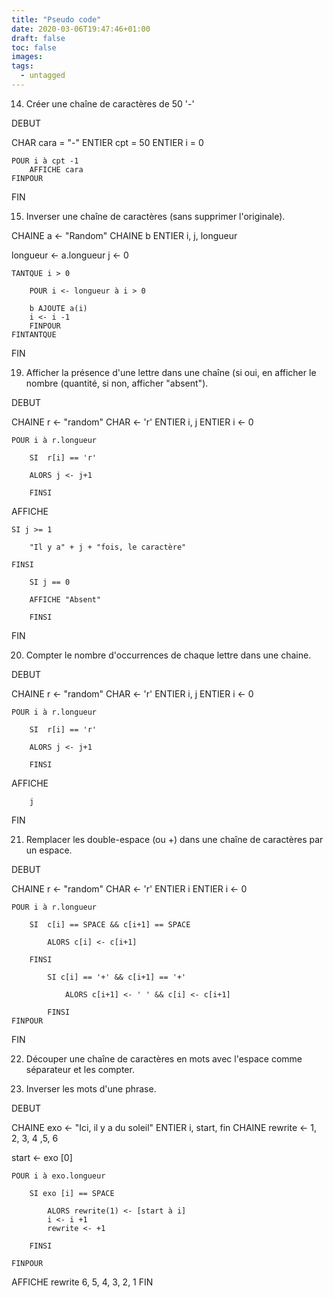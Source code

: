 ```yaml
---
title: "Pseudo code"
date: 2020-03-06T19:47:46+01:00
draft: false
toc: false
images:
tags: 
  - untagged
---
```





14. Créer une chaîne de caractères de 50 '-'

DEBUT

CHAR cara = "-" ENTIER cpt = 50 ENTIER i = 0

    POUR i à cpt -1 
        AFFICHE cara 
    FINPOUR 

FIN

15. Inverser une chaîne de caractères (sans supprimer l'originale).

CHAINE a \<- "Random" CHAINE b ENTIER i, j, longueur

longueur \<- a.longueur j \<- 0

    TANTQUE i > 0 

        POUR i <- longueur à i > 0 

        b AJOUTE a(i) 
        i <- i -1 
        FINPOUR 
    FINTANTQUE

FIN

19. Afficher la présence d'une lettre dans une chaîne (si oui, en
    afficher le nombre (quantité, si non, afficher "absent").

DEBUT

CHAINE r \<- "random" CHAR \<- 'r' ENTIER i, j ENTIER i \<- 0

    POUR i à r.longueur 

        SI  r[i] == 'r' 

        ALORS j <- j+1 

        FINSI 

AFFICHE

    SI j >= 1 

        "Il y a" + j + "fois, le caractère" 

    FINSI 

        SI j == 0 

        AFFICHE "Absent" 

        FINSI 

FIN

20. Compter le nombre d'occurrences de chaque lettre dans une chaine.

DEBUT

CHAINE r \<- "random" CHAR \<- 'r' ENTIER i, j ENTIER i \<- 0

    POUR i à r.longueur 

        SI  r[i] == 'r' 

        ALORS j <- j+1 

        FINSI 

AFFICHE

        j 

FIN

21. Remplacer les double-espace (ou +) dans une chaîne de caractères par
    un espace.

DEBUT

CHAINE r \<- "random" CHAR \<- 'r' ENTIER i ENTIER i \<- 0

    POUR i à r.longueur 

        SI  c[i] == SPACE && c[i+1] == SPACE 

            ALORS c[i] <- c[i+1] 

        FINSI 

            SI c[i] == '+' && c[i+1] == '+' 

                ALORS c[i+1] <- ' ' && c[i] <- c[i+1] 

            FINSI 
    FINPOUR 

FIN

22. Découper une chaîne de caractères en mots avec l'espace comme
    séparateur et les compter.

23. Inverser les mots d'une phrase.

DEBUT

CHAINE exo \<- "Ici, il y a du soleil" ENTIER i, start, fin CHAINE
rewrite \<- 1, 2, 3, 4 ,5, 6

start \<- exo \[0\]

    POUR i à exo.longueur

        SI exo [i] == SPACE 

            ALORS rewrite(1) <- [start à i] 
            i <- i +1
            rewrite <- +1   

        FINSI 

    FINPOUR 

AFFICHE rewrite 6, 5, 4, 3, 2, 1 FIN
